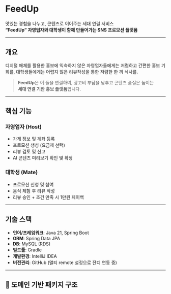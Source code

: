 # FeedUp

맛있는 경험을 나누고, 콘텐츠로 이어주는 세대 연결 서비스  
**“FeedUp” 자영업자와 대학생이 함께 만들어가는 SNS 프로모션 플랫폼**

---

## 개요

디지털 매체를 활용한 홍보에 익숙하지 않은 자영업자들에게는 저렴하고 간편한 홍보 기회를,
대학생들에게는 어렵지 않은 리뷰작성을 통한 저렴한 한 끼 식사를.


> **FeedUp**은 이 둘을 연결하여, 광고비 부담을 낮추고 콘텐츠 품질은 높이는  
**세대 연결 기반 홍보 플랫폼**입니다.

---

## 핵심 기능 

### 자영업자 (Host)
- 가게 정보 및 계좌 등록
- 프로모션 생성 (요금제 선택)
- 리뷰 검토 및 신고
- AI 콘텐츠 미리보기 확인 및 확정

### 대학생 (Mate)
- 프로모션 신청 및 참여
- 음식 체험 후 리뷰 작성
- 리뷰 승인 + 조건 만족 시 1만원 페이백

---

## 기술 스택

- **언어/프레임워크**: Java 21, Spring Boot
- **ORM**: Spring Data JPA
- **DB**: MySQL (RDS)
- **빌드툴**: Gradle
- **개발환경**: IntelliJ IDEA
- **버전관리**: GitHub (멀티 remote 설정으로 잔디 연동 중)

---

## 📁 도메인 기반 패키지 구조

